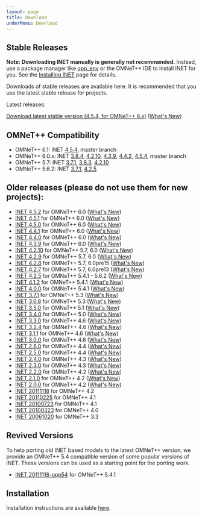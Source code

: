 ```yaml
---
layout: page
title: Download
underMenu: Download
---
```


## Stable Releases

**Note: Downloading INET manually is generally not recommended.** Instead, use a package manager like [opp_env](http://omnetpp.org/opp_env) or the OMNeT++ IDE to install INET for you. See the [Installing INET](Installation.html) page for details.

Downloads of stable releases are available here. It is recommended that you use the latest stable release for projects.

Latest releases:

<a class="btn btn-primary" href="https://github.com/inet-framework/inet/releases/download/v4.5.4/inet-4.5.4-src.tgz">Download latest stable version (4.5.4, for OMNeT++ 6.x)</a> ([What's New](https://github.com/inet-framework/inet/blob/v4.5.4/WHATSNEW))

## OMNeT++ Compatibility

* OMNeT++ 6.1: INET [4.5.4], master branch
* OMNeT++ 6.0.x: INET [3.8.4], [4.2.10], [4.3.9], [4.4.2], [4.5.4], master branch
* OMNeT++ 5.7: INET [3.7.1], [3.8.3], [4.2.10]
* OMNeT++ 5.6.2: INET [3.7.1], [4.2.5]

## Older releases (please do not use them for new projects):

* [INET 4.5.2](https://github.com/inet-framework/inet/releases/download/v4.5.2/inet-4.5.2-src.tgz) for OMNeT++ 6.0 ([What's New](https://github.com/inet-framework/inet/blob/v4.5.2/WHATSNEW))
* [INET 4.5.1](https://github.com/inet-framework/inet/releases/download/v4.5.1/inet-4.5.1-src.tgz) for OMNeT++ 6.0 ([What's New](https://github.com/inet-framework/inet/blob/v4.5.1/WHATSNEW))
* [INET 4.5.0](https://github.com/inet-framework/inet/releases/download/v4.5.0/inet-4.5.0-src.tgz) for OMNeT++ 6.0 ([What's New](https://github.com/inet-framework/inet/blob/v4.5.0/WHATSNEW))
* [INET 4.4.1](https://github.com/inet-framework/inet/releases/download/v4.4.1/inet-4.4.1-src.tgz) for OMNeT++ 6.0 ([What's New](https://github.com/inet-framework/inet/blob/v4.4.1/WHATSNEW))
* [INET 4.4.0](https://github.com/inet-framework/inet/releases/download/v4.4.0/inet-4.4.0-src.tgz) for OMNeT++ 6.0 ([What's New](https://github.com/inet-framework/inet/blob/v4.4.0/WHATSNEW))
* [INET 4.3.9](https://github.com/inet-framework/inet/releases/download/v4.3.9/inet-4.3.9-src.tgz) for OMNeT++ 6.0 ([What's New](https://github.com/inet-framework/inet/blob/v4.3.9/WHATSNEW))
* [INET 4.2.10](https://github.com/inet-framework/inet/releases/download/v4.2.10/inet-4.2.10-src.tgz) for OMNeT++ 5.7, 6.0 ([What's New](https://github.com/inet-framework/inet/blob/v4.2.10/WHATSNEW))
* [INET 4.2.9](https://github.com/inet-framework/inet/releases/download/v4.2.9/inet-4.2.9-src.tgz) for OMNeT++ 5.7, 6.0 ([What's New](https://github.com/inet-framework/inet/blob/v4.2.9/WHATSNEW))
* [INET 4.2.8](https://github.com/inet-framework/inet/releases/download/v4.2.8/inet-4.2.8-src.tgz) for OMNeT++ 5.7, 6.0pre15 ([What's New](https://github.com/inet-framework/inet/blob/v4.2.8/WHATSNEW))
* [INET 4.2.7](https://github.com/inet-framework/inet/releases/download/v4.2.7/inet-4.2.7-src.tgz) for OMNeT++ 5.7, 6.0pre13 ([What's New](https://github.com/inet-framework/inet/blob/v4.2.7/WHATSNEW))
* [INET 4.2.5](https://github.com/inet-framework/inet/releases/download/v4.2.5/inet-4.2.5-src.tgz) for OMNeT++ 5.4.1 - 5.6.2 ([What's New](https://github.com/inet-framework/inet/blob/v4.2.5/WHATSNEW))
* [INET 4.1.2](https://github.com/inet-framework/inet/releases/download/v4.1.2/inet-4.1.2-src.tgz) for OMNeT++ 5.4.1 ([What's New](https://github.com/inet-framework/inet/blob/v4.1.2/WHATSNEW))
* [INET 4.0.0](https://github.com/inet-framework/inet/releases/download/v4.0.0/inet-4.0.0-src.tgz) for OMNeT++ 5.4.1 ([What's New](https://github.com/inet-framework/inet/blob/v4.0.0/WHATSNEW))
* [INET 3.7.1](https://github.com/inet-framework/inet/releases/download/v3.7.1/inet-3.7.1-src.tgz) for OMNeT++ 5.3 ([What's New](https://github.com/inet-framework/inet/blob/v3.7.1/WHATSNEW))
* [INET 3.6.8](https://github.com/inet-framework/inet/releases/download/v3.6.8/inet-3.6.8-src.tgz) for OMNeT++ 5.3 ([What's New](https://github.com/inet-framework/inet/blob/v3.6.8/WHATSNEW))
* [INET 3.5.0](https://github.com/inet-framework/inet/releases/download/v3.5.0/inet-3.5.0-src.tgz) for OMNeT++ 5.1 ([What's New](https://github.com/inet-framework/inet/blob/v3.5.0/WHATSNEW))
* [INET 3.4.0](https://github.com/inet-framework/inet/releases/download/v3.4.0/inet-3.4.0-src.tgz) for OMNeT++ 5.0 ([What's New](https://github.com/inet-framework/inet/blob/v3.4.0/WHATSNEW))
* [INET 3.3.0](https://github.com/inet-framework/inet/releases/download/v3.3.0/inet-3.3.0-src.tgz) for OMNeT++ 4.6 ([What's New](https://github.com/inet-framework/inet/blob/v3.3.0/WHATSNEW))
* [INET 3.2.4](https://github.com/inet-framework/inet/releases/download/v3.2.4/inet-3.2.4-src.tgz) for OMNeT++ 4.6 ([What's New](https://github.com/inet-framework/inet/blob/v3.2.4/WHATSNEW))
* [INET 3.1.1](https://github.com/inet-framework/inet/releases/download/v3.1.1/inet-3.1.1-src.tgz) for OMNeT++ 4.6 ([What's New](https://github.com/inet-framework/inet/blob/v3.1.1/WHATSNEW))
* [INET 3.0.0](https://github.com/inet-framework/inet/releases/download/v3.0.0/inet-3.0.0-src.tgz) for OMNeT++ 4.6 ([What's New](https://github.com/inet-framework/inet/blob/v3.0.0/WHATSNEW))
* [INET 2.6.0](https://github.com/inet-framework/inet/releases/download/v2.6.0/inet-2.6.0-src.tgz) for OMNeT++ 4.4 ([What's New](https://github.com/inet-framework/inet/blob/v2.6.0/WHATSNEW))
* [INET 2.5.0](https://github.com/inet-framework/inet/releases/download/v2.5.0/inet-2.5.0-src.tgz) for OMNeT++ 4.4 ([What's New](https://github.com/inet-framework/inet/blob/v2.5.0/WHATSNEW))
* [INET 2.4.0](https://github.com/inet-framework/inet/releases/download/v2.4.0/inet-2.4.0-src.tgz) for OMNeT++ 4.3 ([What's New](https://github.com/inet-framework/inet/blob/v2.4.0/WHATSNEW))
* [INET 2.3.0](https://github.com/inet-framework/inet/releases/download/v2.3.0/inet-2.3.0-src.tgz) for OMNeT++ 4.3 ([What's New](https://github.com/inet-framework/inet/blob/v2.3.0/WHATSNEW))
* [INET 2.2.0](https://github.com/inet-framework/inet/releases/download/v2.2.0/inet-2.2.0-src.tgz) for OMNeT++ 4.2 ([What's New](https://github.com/inet-framework/inet/blob/v2.2.0/WHATSNEW))
* [INET 2.1.0](https://github.com/inet-framework/inet/releases/download/v2.1.0/inet-2.1.0-src.tgz) for OMNeT++ 4.2 ([What's New](https://github.com/inet-framework/inet/blob/v2.1.0/WHATSNEW))
* [INET 2.0.0](https://github.com/inet-framework/inet/releases/download/v2.0.0/inet-2.0.0-src.tgz) for OMNeT++ 4.2 ([What's New](https://github.com/inet-framework/inet/blob/v2.0.0/WHATSNEW))
* [INET 20111118](https://github.com/inet-framework/inet/releases/download/master_20111118/inet-20111118-src.tgz) for OMNeT++ 4.2
* [INET 20110225](https://github.com/inet-framework/inet/releases/download/master_20110225/inet-20110225-src.tgz) for OMNeT++ 4.1
* [INET 20100723](https://github.com/inet-framework/inet/releases/download/master_20100723/inet-20100723-src.tgz) for OMNeT++ 4.1
* [INET 20100323](https://github.com/inet-framework/inet/releases/download/master_20100323/inet-20100323-src.tgz) for OMNeT++ 4.0
* [INET 20061020](https://github.com/inet-framework/inet/releases/download/v1.x/INET-20061020-src.tgz) for OMNeT++ 3.3

## Revived Versions

To help porting old INET based models to the latest OMNeT++ version, we provide an OMNeT++ 5.4 compatible version of some popular versions of INET. These versions can be used as a starting point for the porting work.

* [INET 20111118-opp54](https://github.com/inet-framework/inet/archive/master-20111118-opp54.tar.gz) for OMNeT++ 5.4.1

## Installation

Installation instructions are available [here](Installation.html).

[4.5.4]: <https://github.com/inet-framework/inet/releases/download/v4.5.4/inet-4.5.4-src.tgz>
[4.5.2]: <https://github.com/inet-framework/inet/releases/download/v4.5.2/inet-4.5.2-src.tgz>
[4.5.1]: <https://github.com/inet-framework/inet/releases/download/v4.5.1/inet-4.5.1-src.tgz>
[4.5.0]: <https://github.com/inet-framework/inet/releases/download/v4.5.0/inet-4.5.0-src.tgz>
[4.4.2]: <https://github.com/inet-framework/inet/releases/download/v4.4.2/inet-4.4.2-src.tgz>
[4.4.1]: <https://github.com/inet-framework/inet/releases/download/v4.4.1/inet-4.4.1-src.tgz>
[4.4.0]: <https://github.com/inet-framework/inet/releases/download/v4.4.0/inet-4.4.0-src.tgz>
[4.3.9]: <https://github.com/inet-framework/inet/releases/download/v4.3.9/inet-4.3.9-src.tgz>
[4.3.8]: <https://github.com/inet-framework/inet/releases/download/v4.3.8/inet-4.3.8-src.tgz>
[4.3.7]: <https://github.com/inet-framework/inet/releases/download/v4.3.7/inet-4.3.7-src.tgz>
[4.3.6]: <https://github.com/inet-framework/inet/releases/download/v4.3.6/inet-4.3.6-src.tgz>
[4.3.5]: <https://github.com/inet-framework/inet/releases/download/v4.3.5/inet-4.3.5-src.tgz>
[4.3.4]: <https://github.com/inet-framework/inet/releases/download/v4.3.4/inet-4.3.4-src.tgz>
[4.2.10]: <https://github.com/inet-framework/inet/releases/download/v4.2.10/inet-4.2.10-src.tgz>
[4.2.9]: <https://github.com/inet-framework/inet/releases/download/v4.2.9/inet-4.2.9-src.tgz>
[4.2.8]: <https://github.com/inet-framework/inet/releases/download/v4.2.8/inet-4.2.8-src.tgz>
[4.2.7]: <https://github.com/inet-framework/inet/releases/download/v4.2.7/inet-4.2.7-src.tgz>
[4.2.5]: <https://github.com/inet-framework/inet/releases/download/v4.2.5/inet-4.2.5-src.tgz>
[3.8.4]: <https://github.com/inet-framework/inet/releases/download/v3.8.4/inet-3.8.4-src.tgz>
[3.8.3]: <https://github.com/inet-framework/inet/releases/download/v3.8.3/inet-3.8.3-src.tgz>
[3.8.2]: <https://github.com/inet-framework/inet/releases/download/v3.8.2/inet-3.8.2-src.tgz>
[3.8.1]: <https://github.com/inet-framework/inet/releases/download/v3.8.1/inet-3.8.1-src.tgz>
[3.8.0]: <https://github.com/inet-framework/inet/releases/download/v3.8.0/inet-3.8.0-src.tgz>
[3.7.1]: <https://github.com/inet-framework/inet/releases/download/v3.7.1/inet-3.7.1-src.tgz>
